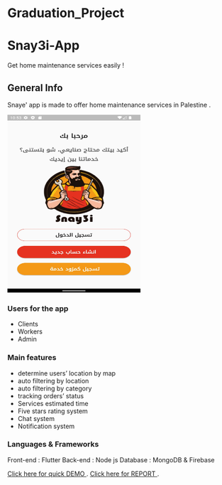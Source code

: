 # Graduation_Project
# Snay3i-App
Get home maintenance services easily !
## General Info
Snaye' app is made to offer home maintenance services in Palestine .


<img src="https://github.com/alaaqzaih/Snay3i-App/blob/main/main.jpg" width="300" height="400">




### Users for the app
- Clients 
- Workers 
- Admin 

### Main features 

- determine users’ location by map
- auto filtering by location
- auto filtering by category
- tracking orders’ status
- Services estimated time
- Five stars rating system
- Chat system
- Notification system

### Languages & Frameworks
Front-end :  Flutter 
Back-end : Node js 
Database : MongoDB & Firebase

 [Click here for quick DEMO ](https://drive.google.com/drive/u/0/folders/1djiF2Iu821hncTNodN5HWajccqsG3xOO).
 [Click here for REPORT ](https://drive.google.com/drive/u/0/folders/1jVl2mI3psiZ3EITmuvaX7L-_jMuty1te).


